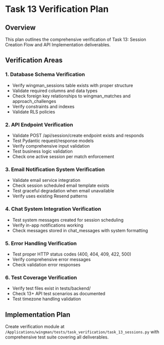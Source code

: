 # Task 13 Verification Plan

## Overview
This plan outlines the comprehensive verification of Task 13: Session Creation Flow and API Implementation deliverables.

## Verification Areas

### 1. Database Schema Verification
- Verify wingman_sessions table exists with proper structure
- Validate required columns and data types
- Check foreign key relationships to wingman_matches and approach_challenges
- Verify constraints and indexes
- Validate RLS policies

### 2. API Endpoint Verification  
- Validate POST /api/session/create endpoint exists and responds
- Test Pydantic request/response models
- Verify comprehensive input validation
- Test business logic validation
- Check one active session per match enforcement

### 3. Email Notification System Verification
- Validate email service integration
- Check session scheduled email template exists
- Test graceful degradation when email unavailable
- Verify uses existing Resend patterns

### 4. Chat System Integration Verification
- Test system messages created for session scheduling
- Verify in-app notifications working
- Check messages stored in chat_messages with system formatting

### 5. Error Handling Verification
- Test proper HTTP status codes (400, 404, 409, 422, 500)
- Verify comprehensive error messages
- Check validation error responses

### 6. Test Coverage Verification
- Verify test files exist in tests/backend/
- Check 13+ API test scenarios as documented
- Test timezone handling validation

## Implementation Plan
Create verification module at `/Applications/wingman/tests/task_verification/task_13_sessions.py` with comprehensive test suite covering all deliverables.